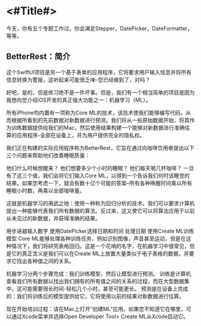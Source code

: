 #  <#Title#>

今天，你有五个专题工作过，你会满足Stepper，DatePicker，DateFormatter，等等。


## BetterRest：简介
这个SwiftUI项目是另一个基于表单的应用程序，它将要求用户输入信息并将所有信息转换为警报，这听起来可能很乏味–您已经做到了，对吗？

好吧，是的，但是练习绝不是一件坏事。但是，我们有一个相当简单的项目是因为我想向您介绍iOS开发的真正强大功能之一：机器学习（ML）。

所有iPhone均内置有一项称为Core ML的技术，该技术使我们能够编写代码，从而根据所看到的先前数据对新数据进行预测。我们将从一些原始数据开始，将其作为训练数据提供给我们的Mac，然后使用结果构建一个能够对新数据进行准确估算的应用程序-全部在设备上，并为用户提供完全的隐私权。

我们正在构建的实际应用程序称为BetterRest，它旨在通过向咖啡饮用者提出以下三个问题来帮助他们改善睡眠质量：

他们什么时候想醒来？
他们想要多少个小时的睡眠？
他们每天喝几杯咖啡？
一旦有了这三个值，我们会将它们输入Core ML，以得到一个告诉我们何时该睡觉的结果。如果您考虑一下，就会有数十亿个可能的答案–所有各种唤醒时间乘以所有睡眠小时数，再乘以全部咖啡量。

这就是机器学习的用武之地：使用一种称为回归分析的技术，我们可以要求计算机提出一种能够代表我们所有数据的算法。反过来，这又使它可以将算法应用于以前从未见过的新数据，并获得准确的结果。

用步进器输入数字
使用DatePicker选择日期和时间
处理日期
使用Create ML训练模型
Core ML能够处理各种训练任务，例如识别图像，声音甚至运动，但是在这种情况下，我们将研究表格回归。这是一个花哨的名字，在机器学习中很常见，但是它的真正含义是我们可以在Create ML上放置大量类似于电子表格的数据，并要求它找出各种值之间的关系。

机器学习分两个步骤完成：我们训练模型，然后让模型进行预测。
训练是计算机查看我们所有数据以找出我们拥有的所有值之间的关系的过程，而在大型数据集中，这可能需要很长时间-轻松几个小时，甚至可能更长。
预测是在设备上完成的：我们将训练后的模型提供给它，它将使用以前的结果对新数据进行估算。

现在开始培训过程：请在Mac上打开“创建ML”应用。如果您不知道它在哪里，可以通过Xcode菜单并选择Open Developer Tool> Create ML从Xcode启动它。

